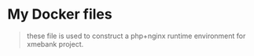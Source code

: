 # My Docker files


> these file is used to construct a php+nginx runtime environment for xmebank project.
